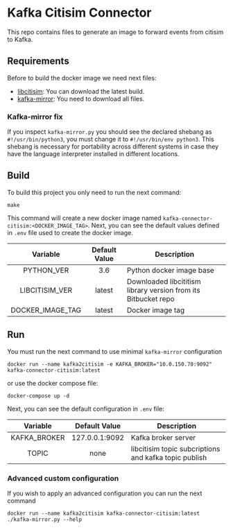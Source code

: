 # Kafka Citisim Connector

This repo contains files to generate an image to forward events from citisim to Kafka.

## Requirements

Before to build the docker image we need next files:

- [libcitisim](https://bitbucket.org/arco_group/libcitisim/src/master/): You can download the latest build.
- [kafka-mirror](https://bitbucket.org/arco_group/libcitisim/src/master/examples/kafka-mirror/): You need to download all files.

### Kafka-mirror fix

If you inspect `kafka-mirror.py` you should see the declared shebang as `#!/usr/bin/python3`, you must change it to `#!/usr/bin/env python3`. This shebang is necessary for portability across different systems in case they have the language interpreter installed in different locations.

## Build

To build this project you only need to run the next command:

```
make
```

This command will create a new docker image named `kafka-connector-citisim:<DOCKER_IMAGE_TAG>`. Next, you can see the default values defined in `.env` file used to create the docker image.

|Variable   |Default Value   |Description   |
|:-:|:-:|---|
|PYTHON_VER   |3.6   |Python docker image base  |
|LIBCITISIM_VER   |latest   |Downloaded libcititism library version from its Bitbucket repo   |
|DOCKER_IMAGE_TAG   |latest   |Docker image tag   |

## Run

You must run the next command to use minimal `kafka-mirror` configuration

```
docker run --name kafka2citisim -e KAFKA_BROKER="10.0.150.70:9092" kafka-connector-citisim:latest
```

or use the docker compose file:

```
docker-compose up -d
```

Next, you can see the default configuration in `.env` file:

|Variable   |Default Value   |Description   |
|:-:|:-:|---|
|KAFKA_BROKER   |127.0.0.1:9092   |Kafka broker server  |
|TOPIC  |none  |libcitisim topic subcriptions and kafka topic publish  |

### Advanced custom configuration

If you wish to apply an advanced configuration you can run the next command

```
docker run --name kafka2citisim kafka-connector-citisim:latest ./kafka-mirror.py --help
```